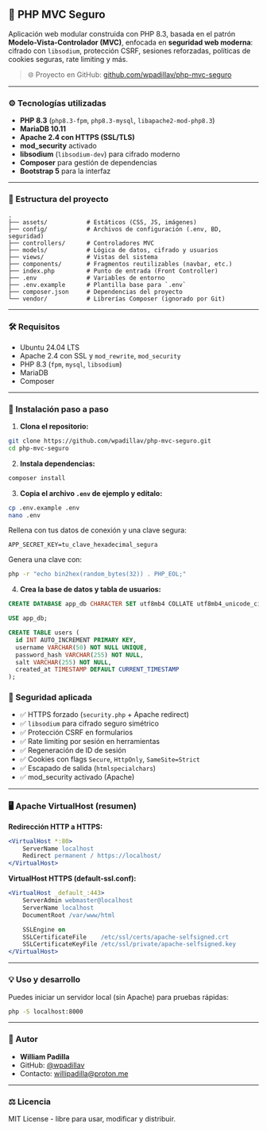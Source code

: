 ## 🔐 PHP MVC Seguro

Aplicación web modular construida con PHP 8.3, basada en el patrón **Modelo-Vista-Controlador (MVC)**, enfocada en **seguridad web moderna**: cifrado con `libsodium`, protección CSRF, sesiones reforzadas, políticas de cookies seguras, rate limiting y más.

> 🌐 Proyecto en GitHub: [github.com/wpadillav/php-mvc-seguro](https://github.com/wpadillav/php-mvc-seguro)

---

### ⚙️ Tecnologías utilizadas

* **PHP 8.3** (`php8.3-fpm`, `php8.3-mysql`, `libapache2-mod-php8.3`)
* **MariaDB 10.11**
* **Apache 2.4 con HTTPS (SSL/TLS)**
* **mod\_security** activado
* **libsodium** (`libsodium-dev`) para cifrado moderno
* **Composer** para gestión de dependencias
* **Bootstrap 5** para la interfaz

---

### 📁 Estructura del proyecto

```
.
├── assets/           # Estáticos (CSS, JS, imágenes)
├── config/           # Archivos de configuración (.env, BD, seguridad)
├── controllers/      # Controladores MVC
├── models/           # Lógica de datos, cifrado y usuarios
├── views/            # Vistas del sistema
├── components/       # Fragmentos reutilizables (navbar, etc.)
├── index.php         # Punto de entrada (Front Controller)
├── .env              # Variables de entorno
├── .env.example      # Plantilla base para `.env`
├── composer.json     # Dependencias del proyecto
└── vendor/           # Librerías Composer (ignorado por Git)
```

---

### 🛠 Requisitos

* Ubuntu 24.04 LTS
* Apache 2.4 con SSL y `mod_rewrite`, `mod_security`
* PHP 8.3 (`fpm`, `mysql`, `libsodium`)
* MariaDB
* Composer

---

### 🚀 Instalación paso a paso

1. **Clona el repositorio:**

```bash
git clone https://github.com/wpadillav/php-mvc-seguro.git
cd php-mvc-seguro
```

2. **Instala dependencias:**

```bash
composer install
```

3. **Copia el archivo `.env` de ejemplo y edítalo:**

```bash
cp .env.example .env
nano .env
```

Rellena con tus datos de conexión y una clave segura:

```env
APP_SECRET_KEY=tu_clave_hexadecimal_segura
```

Genera una clave con:

```bash
php -r "echo bin2hex(random_bytes(32)) . PHP_EOL;"
```

4. **Crea la base de datos y tabla de usuarios:**

```sql
CREATE DATABASE app_db CHARACTER SET utf8mb4 COLLATE utf8mb4_unicode_ci;

USE app_db;

CREATE TABLE users (
  id INT AUTO_INCREMENT PRIMARY KEY,
  username VARCHAR(50) NOT NULL UNIQUE,
  password_hash VARCHAR(255) NOT NULL,
  salt VARCHAR(255) NOT NULL,
  created_at TIMESTAMP DEFAULT CURRENT_TIMESTAMP
);
```

### 🔐 Seguridad aplicada

* ✅ HTTPS forzado (`security.php` + Apache redirect)
* ✅ `libsodium` para cifrado seguro simétrico
* ✅ Protección CSRF en formularios
* ✅ Rate limiting por sesión en herramientas
* ✅ Regeneración de ID de sesión
* ✅ Cookies con flags `Secure`, `HttpOnly`, `SameSite=Strict`
* ✅ Escapado de salida (`htmlspecialchars`)
* ✅ mod\_security activado (Apache)

---

### 🖥️ Apache VirtualHost (resumen)

**Redirección HTTP a HTTPS:**

```apache
<VirtualHost *:80>
    ServerName localhost
    Redirect permanent / https://localhost/
</VirtualHost>
```

**VirtualHost HTTPS (default-ssl.conf):**

```apache
<VirtualHost _default_:443>
    ServerAdmin webmaster@localhost
    ServerName localhost
    DocumentRoot /var/www/html

    SSLEngine on
    SSLCertificateFile    /etc/ssl/certs/apache-selfsigned.crt
    SSLCertificateKeyFile /etc/ssl/private/apache-selfsigned.key
</VirtualHost>
```

---

### 💡 Uso y desarrollo

Puedes iniciar un servidor local (sin Apache) para pruebas rápidas:

```bash
php -S localhost:8000
```

---

### 👤 Autor

* **William Padilla**
* GitHub: [@wpadillav](https://github.com/wpadillav)
* Contacto: [willipadilla@proton.me](mailto:willipadilla@proton.me)

---

### ⚖️ Licencia

MIT License - libre para usar, modificar y distribuir.
